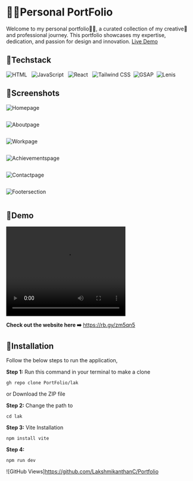 
# 👨‍💻Personal PortFolio

Welcome to my personal portfolio👨‍💻, a curated collection of my creative🎨 and professional journey. This portfolio showcases my expertise, dedication, and passion for design and innovation. <a href=" https://rb.gy/zm5qn5">Live Demo</a>

## 📌Techstack
![HTML](https://img.shields.io/badge/HTML-E34F26?style=flat&logo=html5&logoColor=white) &nbsp; ![JavaScript](https://img.shields.io/badge/JavaScript-F7DF1E?style=flat&logo=javascript&logoColor=black) &nbsp; ![React](https://img.shields.io/badge/React-61DAFB?style=flat&logo=react&logoColor=black) &nbsp; ![Tailwind CSS](https://img.shields.io/badge/Tailwind_CSS-38B2AC?style=flat&logo=tailwindcss&logoColor=white) &nbsp;![GSAP](https://img.shields.io/badge/GSAP-React-brightgreen?style=flat&logo=greensock) &nbsp;![Lenis](https://img.shields.io/badge/Lenis-blue?style=flat&logo=react)

## 📌Screenshots

![Homepage](https://img.shields.io/badge/Home&nbsp;page-%230078D4?style=flat&colorB=#87CEEB )

<img src="/Portfolio/lak/public/images/p1.png" alt="">


![Aboutpage](https://img.shields.io/badge/About&nbsp;page-%230078D4?style=flat&colorB=#87CEEB )

<img src="/Portfolio/lak/public/images/About.png" alt="">


![Workpage](https://img.shields.io/badge/Work&nbsp;page-%230078D4?style=flat&colorB=#87CEEB)

<img src="/Portfolio/lak/public/images/Work.png" alt="">


![Achievementspage](https://img.shields.io/badge/Achievements&nbsp;&amp;&nbsp;Certifications&nbsp;page-%230078D4?style=flat&colorB=#87CEEB )

<img src="/Portfolio/lak/public/images/Achievements.png" alt="">

![Contactpage](https://img.shields.io/badge/Contact&nbsp;page-%230078D4?style=flat&colorB=#87CEEB)

<img src="/Portfolio/lak/public/images/Contact.png" alt="">


![Footersection](https://img.shields.io/badge/Footer&nbsp;section-%230078D4?style=flat&colorB=#87CEEB)

<img src="/Portfolio/lak/public/images/Footer.png" alt="">

## 📌Demo

<video width="320" height="240" autoplay>
  <source src="/Portfolio/public/videos/v1.mp4" type="video/mp4">
  <source src="/Portfolio/public/video/v1.ogg" type="video/ogg">
Your browser does not support the video tag.
</video>

**Check out the website here ➡️** https://rb.gy/zm5qn5

## 📌Installation

Follow the below steps to run the application,

**Step 1:** Run this command in your terminal to make a clone

```
gh repo clone PortFolio/lak
```
or 
Download the ZIP file

**Step 2:** Change the path to
```
cd lak
```
**Step 3:** Vite Installation
```
npm install vite
```
**Step 4:** 
```
npm run dev
```

![GitHub Views]https://github.com/LakshmikanthanC/Portfolio
